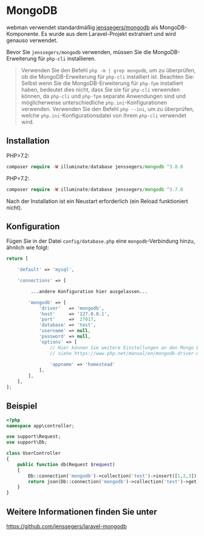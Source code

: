# MongoDB

webman verwendet standardmäßig [jenssegers/mongodb](https://github.com/jenssegers/laravel-mongodb) als MongoDB-Komponente. Es wurde aus dem Laravel-Projekt extrahiert und wird genauso verwendet.

Bevor Sie `jenssegers/mongodb` verwenden, müssen Sie die MongoDB-Erweiterung für `php-cli` installieren.

> Verwenden Sie den Befehl `php -m | grep mongodb`, um zu überprüfen, ob die MongoDB-Erweiterung für `php-cli` installiert ist. Beachten Sie: Selbst wenn Sie die MongoDB-Erweiterung für `php-fpm` installiert haben, bedeutet dies nicht, dass Sie sie für `php-cli` verwenden können, da `php-cli` und `php-fpm` separate Anwendungen sind und möglicherweise unterschiedliche `php.ini`-Konfigurationen verwenden. Verwenden Sie den Befehl `php --ini`, um zu überprüfen, welche `php.ini`-Konfigurationsdatei von Ihrem `php-cli` verwendet wird.

## Installation

PHP>7.2:
```php
composer require -W illuminate/database jenssegers/mongodb ^3.8.0
```
PHP=7.2:
```php
composer require -W illuminate/database jenssegers/mongodb ^3.7.0
```

Nach der Installation ist ein Neustart erforderlich (ein Reload funktioniert nicht).

## Konfiguration
Fügen Sie in der Datei `config/database.php` eine `mongodb`-Verbindung hinzu, ähnlich wie folgt:
```php
return [

    'default' => 'mysql',

    'connections' => [

         ...andere Konfiguration hier ausgelassen...

        'mongodb' => [
            'driver'   => 'mongodb',
            'host'     => '127.0.0.1',
            'port'     =>  27017,
            'database' => 'test',
            'username' => null,
            'password' => null,
            'options' => [
                // Hier können Sie weitere Einstellungen an den Mongo Driver Manager übergeben
                // siehe https://www.php.net/manual/en/mongodb-driver-manager.construct.php unter "Uri Options" für eine Liste der vollständigen Parameter, die Sie verwenden können
                
                'appname' => 'homestead'
            ],
        ],
    ],
];
```

## Beispiel
```php
<?php
namespace app\controller;

use support\Request;
use support\Db;

class UserController
{
    public function db(Request $request)
    {
        Db::connection('mongodb')->collection('test')->insert([1,2,3]);
        return json(Db::connection('mongodb')->collection('test')->get());
    }
}
```

## Weitere Informationen finden Sie unter

https://github.com/jenssegers/laravel-mongodb
